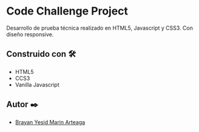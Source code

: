 # Code Challenge Project

Desarrollo de prueba técnica realizado en HTML5, Javascript y CSS3. Con diseño responsive.

## Construido con 🛠️

* HTML5
* CCS3
* Vanilla Javascript

## Autor ✒️

* [Brayan Yesid Marin Arteaga](https://www.linkedin.com/in/brayan-marin-1048621b9/)
